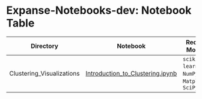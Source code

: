# Expanse-Notebooks-dev: Notebook Table

| Directory               | Notebook                                                                                   | Required Modules                   | Keywords   |
|-------------------------|--------------------------------------------------------------------------------------------|------------------------------------|------------|
| Clustering_Visualizations | [Introduction_to_Clustering.ipynb](./Clustering_Visualizations/Introduction_to_Clustering.ipynb) | `scikit-learn`, `NumPy`, `Matplotlib`, `SciPy` | CPU, Serial |




